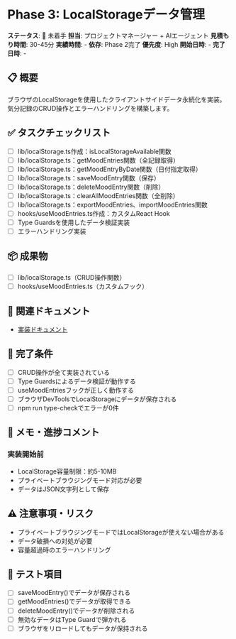 # Phase 3: LocalStorageデータ管理

**ステータス**: 🔴 未着手
**担当**: プロジェクトマネージャー + AIエージェント
**見積もり時間**: 30-45分
**実績時間**: -
**依存**: Phase 2完了
**優先度**: High
**開始日時**: -
**完了日時**: -

## 📋 概要

ブラウザのLocalStorageを使用したクライアントサイドデータ永続化を実装。気分記録のCRUD操作とエラーハンドリングを構築します。

## ✅ タスクチェックリスト

- [ ] lib/localStorage.ts作成：isLocalStorageAvailable関数
- [ ] lib/localStorage.ts：getMoodEntries関数（全記録取得）
- [ ] lib/localStorage.ts：getMoodEntryByDate関数（日付指定取得）
- [ ] lib/localStorage.ts：saveMoodEntry関数（保存）
- [ ] lib/localStorage.ts：deleteMoodEntry関数（削除）
- [ ] lib/localStorage.ts：clearAllMoodEntries関数（全削除）
- [ ] lib/localStorage.ts：exportMoodEntries、importMoodEntries関数
- [ ] hooks/useMoodEntries.ts作成：カスタムReact Hook
- [ ] Type Guardsを使用したデータ検証実装
- [ ] エラーハンドリング実装

## 📦 成果物

- [ ] lib/localStorage.ts（CRUD操作関数）
- [ ] hooks/useMoodEntries.ts（カスタムフック）

## 🔗 関連ドキュメント

- [実装ドキュメント](../../implementation/20251023_03-local-storage.md)

## 🎯 完了条件

- [ ] CRUD操作が全て実装されている
- [ ] Type Guardsによるデータ検証が動作する
- [ ] useMoodEntriesフックが正しく動作する
- [ ] ブラウザDevToolsでLocalStorageにデータが保存される
- [ ] npm run type-checkでエラーが0件

## 📝 メモ・進捗コメント

### 実装開始前
- LocalStorage容量制限：約5-10MB
- プライベートブラウジングモード対応が必要
- データはJSON文字列として保存

## ⚠️ 注意事項・リスク

- プライベートブラウジングモードではLocalStorageが使えない場合がある
- データ破損への対処が必要
- 容量超過時のエラーハンドリング

## 🧪 テスト項目

- [ ] saveMoodEntry()でデータが保存される
- [ ] getMoodEntries()でデータが取得できる
- [ ] deleteMoodEntry()でデータが削除される
- [ ] 無効なデータはType Guardで弾かれる
- [ ] ブラウザをリロードしてもデータが保持される
